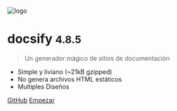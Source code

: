 ![logo](_media/icon.svg)

# docsify <small>4.8.5</small>

> Un generador mágico de sitios de documentación

* Simple y liviano (~21kB gzipped)
* No genera archivos HTML estáticos
* Multiples Diseños

[GitHub](https://github.com/docsifyjs/docsify/)
[Empezar](/es/#docsify)
